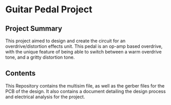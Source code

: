 # Guitar Pedal Project

## Project Summary

This project aimed to design and create the circuit for an overdrive/distortion effects unit. This pedal is an op-amp based overdrive, with the unique feature of being able to switch between a warm overdrive tone, and a gritty distortion tone.

## Contents 

This Repository contains the multisim file, as well as the gerber files for the PCB of the design. It also contains a document detailing the design process and electrical analysis for the project.

